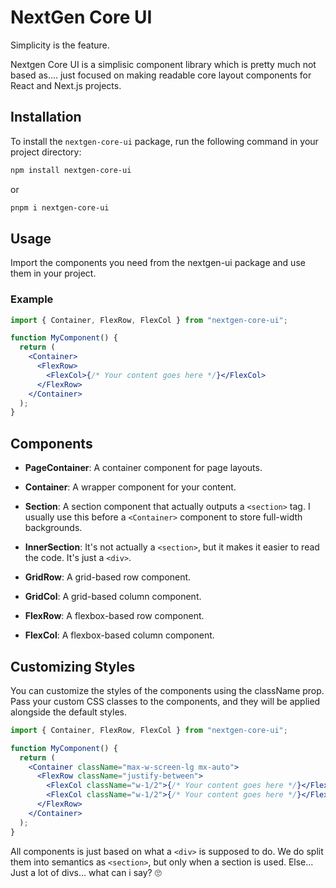# NextGen Core UI

Simplicity is the feature.

Nextgen Core UI is a simplisic component library which is pretty much not based as.... just focused on making readable core layout components for React and Next.js projects.

## Installation

To install the `nextgen-core-ui` package, run the following command in your project directory:

```bash
npm install nextgen-core-ui
```

or

```bash
pnpm i nextgen-core-ui
```

## Usage

Import the components you need from the nextgen-ui package and use them in your project.

### Example

```jsx
import { Container, FlexRow, FlexCol } from "nextgen-core-ui";

function MyComponent() {
  return (
    <Container>
      <FlexRow>
        <FlexCol>{/* Your content goes here */}</FlexCol>
      </FlexRow>
    </Container>
  );
}
```

## Components

- **PageContainer**: A container component for page layouts.

- **Container**: A wrapper component for your content.
- **Section**: A section component that actually outputs a `<section>` tag. I usually use this before a `<Container>` component to store full-width backgrounds.
- **InnerSection**: It's not actually a `<section>`, but it makes it easier to read the code. It's just a `<div>`.

- **GridRow**: A grid-based row component.
- **GridCol**: A grid-based column component.

- **FlexRow**: A flexbox-based row component.
- **FlexCol**: A flexbox-based column component.

## Customizing Styles

You can customize the styles of the components using the className prop. Pass your custom CSS classes to the components, and they will be applied alongside the default styles.

```jsx
import { Container, FlexRow, FlexCol } from "nextgen-core-ui";

function MyComponent() {
  return (
    <Container className="max-w-screen-lg mx-auto">
      <FlexRow className="justify-between">
        <FlexCol className="w-1/2">{/* Your content goes here */}</FlexCol>
        <FlexCol className="w-1/2">{/* Your content goes here */}</FlexCol>
      </FlexRow>
    </Container>
  );
}
```

All components is just based on what a `<div>` is supposed to do. We do split them into semantics as `<section>`, but only when a section is used. Else... Just a lot of divs... what can i say? 🙄

